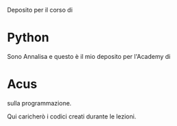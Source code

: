 Deposito per il corso di 
# Python

Sono Annalisa e questo è il mio deposito per l'Academy di 
# Acus 
sulla programmazione. 

Qui caricherò i codici creati durante le lezioni. 
